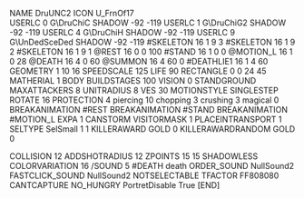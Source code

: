 NAME DruUNC2
ICON U_FrnOf17              
USERLC 			0 G\DruChiC SHADOW -92 -119
USERLC 			1 G\DruChiG2 SHADOW -92 -119
USERLC 			4 G\DruChiH SHADOW -92 -119
USERLC 			9 G\UnDedSceDed SHADOW -92 -119
#SKELETON               16 1 9 3
#SKELETON               16 1 9 2
#SKELETON               16 1 9 1
@REST      16 0 0 100
#STAND     16 1 0 0
@MOTION_L  16 1 0 28
@DEATH     16 4 0 60
@SUMMON     16 4 60 0 
#DEATHLIE1 16 1 4 60
GEOMETRY 1 10 16
SPEEDSCALE 125
LIFE     90
RECTANGLE 0 0 24 45
MATHERIAL 1 BODY
BUILDSTAGES 100
VISION 0
STANDGROUND
MAXATTACKERS 8
UNITRADIUS 8
VES 30
MOTIONSTYLE SINGLESTEP
ROTATE 16
PROTECTION 4 piercing 10 chopping 3 crushing 3 magical 0
BREAKANIMATION #REST
BREAKANIMATION #STAND
BREAKANIMATION #MOTION_L
EXPA 1
CANSTORM
VISITORMASK 1
PLACEINTRANSPORT 1
SELTYPE SelSmall 1 1
KILLERAWARD             GOLD 0
KILLERAWARDRANDOM       GOLD 0

COLLISION 12
ADDSHOTRADIUS 12
ZPOINTS 15 15
SHADOWLESS
COLORVARIATION 16
/SOUND 5 #DEATH death
ORDER_SOUND NullSound2
FASTCLICK_SOUND NullSound2
NOTSELECTABLE
TFACTOR FF808080
CANTCAPTURE
NO_HUNGRY
PortretDisable True
[END]

